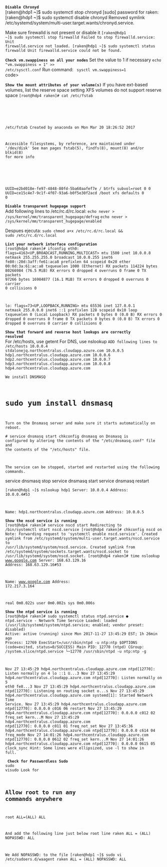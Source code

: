 
<code><b>Disable Chronyd</b></code><br>
[raken@hdp1 ~]$ sudo systemctl stop chronyd
[sudo] password for raken: 
[raken@hdp1 ~]$ sudo systemctl disable chronyd
Removed symlink /etc/systemd/system/multi-user.target.wants/chronyd.service.

Make sure firewalld is not present or disable it
<code>[raken@hdp1 ~]$ sudo systemctl stop firewalld
Failed to stop firewalld.service: Unit firewalld.service not loaded.
[raken@hdp1 ~]$ sudo systemctl status firewalld
Unit firewalld.service could not be found.</code>


<code><b>Check vm.swappiness on all your nodes</b></code>
Set the value to 1 if necessary
	<code>echo "vm.swappiness = 1" >> /etc/sysctl.conf</code>
Run command:
<code> sysctl vm.swappiness=1 </code>code>

<code><b>Show the mount attributes of your volume(s)</b></code>
If you have ext-based volumes, list the reserve space setting
XFS volumes do not support reserve space
<code>[root@hdp4 raken]# cat /etc/fstab
#
 /etc/fstab
 Created by anaconda on Mon Mar 20 18:26:52 2017

 Accessible filesystems, by reference, are maintained under '/dev/disk'
 See man pages fstab(5), findfs(8), mount(8) and/or blkid(8) for more info
#
UUID=e2bd018e-fe97-4848-80fd-5ba60aafef7e /                       btrfs   subvol=root     0 0
UUID=ce15c4e7-9c1f-4f07-93a6-b0f5e30f2acd /boot                   xfs     defaults        0 0</code>


<code><b>Disable transparent hugepage support</b></code><br>
Add following lines to /etc/rc.d/rc.local:
<code>echo never > /sys/kernel/mm/transparent_hugepage/defrag</code>
<code>echo never > /sys/kernel/mm/transparent_hugepage/enabled</code>

Despues ejecuta:
<code>sudo chmod a+x /etc/rc.d/rc.local && sudo /etc/rc.d/rc.local</code>


<code><b>List your network interface configuration</b></code><br>
<code>[root@hdp4 raken]# ifconfig
eth0: flags=4163<UP,BROADCAST,RUNNING,MULTICAST>  mtu 1500
        inet 10.0.0.8  netmask 255.255.255.0  broadcast 10.0.0.255
        inet6 fe80::20d:3aff:fe61:aca8  prefixlen 64  scopeid 0x20<link>
        ether 00:0d:3a:61:ac:a8  txqueuelen 1000  (Ethernet)
        RX packets 114224  bytes 80266984 (76.5 MiB)
        RX errors 0  dropped 4  overruns 0  frame 0
        TX packets 97266  bytes 16984877 (16.1 MiB)
        TX errors 0  dropped 0 overruns 0  carrier 0  collisions 0

lo: flags=73<UP,LOOPBACK,RUNNING>  mtu 65536
        inet 127.0.0.1  netmask 255.0.0.0
        inet6 ::1  prefixlen 128  scopeid 0x10<host>
        loop  txqueuelen 0  (Local Loopback)
        RX packets 0  bytes 0 (0.0 B)
        RX errors 0  dropped 0  overruns 0  frame 0
        TX packets 0  bytes 0 (0.0 B)
        TX errors 0  dropped 0 overruns 0  carrier 0  collisions 0</code>


<code><b>Show that forward and reverse host lookups are correctly resolved</b></code><br>
For /etc/hosts, use getent
For DNS, use nslookup
<code>ADD following lines to /etc/hosts
10.0.0.4 stdalonejq.northcentralus.cloudapp.azure.com
10.0.0.5 hdp1.northcentralus.cloudapp.azure.com
10.0.0.6 hdp2.northcentralus.cloudapp.azure.com
10.0.0.7 hdp3.northcentralus.cloudapp.azure.com
10.0.0.8 hdp4.northcentralus.cloudapp.azure.com</code>

<code>We install DNSMASQ
# sudo yum install dnsmasq
Turn on the Dnsmasq server and make sure it starts automatically on reboot.</code>

<code># service dnsmasq start
 chkconfig dnsmasq on
Dnsmasq is configured by altering the contents of the "/etc/dnsmasq.conf" file and the contents of the "/etc/hosts" file.

The service can be stopped, started and restarted using the following commands.</code>

 service dnsmasq stop
 service dnsmasq start
 service dnsmasq restart</code>


<code>[raken@hdp1 ~]$ nslookup hdp1
Server:   10.0.0.4
Address:  10.0.0.4#53

Name: hdp1.northcentralus.cloudapp.azure.com
Address: 10.0.0.5
</code>


<code><b>Show the nscd service is running</b></code><br>
<code>[root@hdp4 raken]# service nscd start
Redirecting to /bin/systemctl start  nscd.service
[root@hdp4 raken]# chkconfig nscd on
Note: Forwarding request to 'systemctl enable nscd.service'.
Created symlink from /etc/systemd/system/multi-user.target.wants/nscd.service to /usr/lib/systemd/system/nscd.service.
Created symlink from /etc/systemd/system/sockets.target.wants/nscd.socket to /usr/lib/systemd/system/nscd.socket.
[root@hdp4 raken]# time nslookup www.google.com
Server:   168.63.129.16
Address:  168.63.129.16#53

Name: www.google.com
Address: 172.217.3.164


real  0m0.022s
user  0m0.002s
sys 0m0.006s</code>

<code><b>Show the ntpd service is running</b></code><br>
<code>[root@hdp4 raken]# sudo systemctl status ntpd.service
● ntpd.service - Network Time Service
   Loaded: loaded (/usr/lib/systemd/system/ntpd.service; enabled; vendor preset: disabled)
   Active: active (running) since Mon 2017-11-27 13:45:29 EST; 1h 26min ago
  Process: 12769 ExecStart=/usr/sbin/ntpd -u ntp:ntp $OPTIONS (code=exited, status=0/SUCCESS)
 Main PID: 12770 (ntpd)
   CGroup: /system.slice/ntpd.service
           └─12770 /usr/sbin/ntpd -u ntp:ntp -g

Nov 27 13:45:29 hdp4.northcentralus.cloudapp.azure.com ntpd[12770]: Listen normally on 4 lo ::1 U...3
Nov 27 13:45:29 hdp4.northcentralus.cloudapp.azure.com ntpd[12770]: Listen normally on 5 eth0 fe8...3
Nov 27 13:45:29 hdp4.northcentralus.cloudapp.azure.com ntpd[12770]: Listening on routing socket o...s
Nov 27 13:45:29 hdp4.northcentralus.cloudapp.azure.com systemd[1]: Started Network Time Service.
Nov 27 13:45:29 hdp4.northcentralus.cloudapp.azure.com ntpd[12770]: 0.0.0.0 c016 06 restart
Nov 27 13:45:29 hdp4.northcentralus.cloudapp.azure.com ntpd[12770]: 0.0.0.0 c012 02 freq_set kern...M
Nov 27 13:45:29 hdp4.northcentralus.cloudapp.azure.com ntpd[12770]: 0.0.0.0 c011 01 freq_not_set
Nov 27 13:45:36 hdp4.northcentralus.cloudapp.azure.com ntpd[12770]: 0.0.0.0 c614 04 freq_mode
Nov 27 14:01:26 hdp4.northcentralus.cloudapp.azure.com ntpd[12770]: 0.0.0.0 0612 02 freq_set kern...M
Nov 27 14:01:26 hdp4.northcentralus.cloudapp.azure.com ntpd[12770]: 0.0.0.0 0615 05 clock_sync
Hint: Some lines were ellipsized, use -l to show in full.</code>


<code><b> Check for Passwordless Sudo</b></code><br>
<code>sudo visudo
Look for 
## Allow root to run any commands anywhere
root    ALL=(ALL)       ALL

And add the following line just below root line
raken ALL = (ALL) NOPASSWD: ALL

We Add NOPASSWD: to the file
[raken@hdp1 ~]$ sudo vi /etc/sudoers.d/waagent
raken ALL = (ALL) NOPASSWD: ALL</code>






